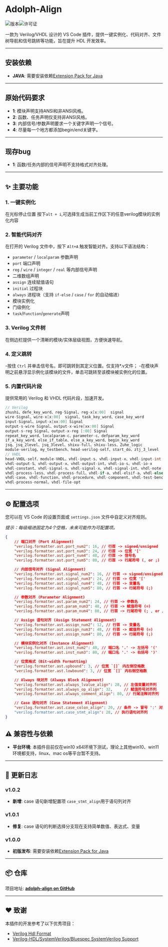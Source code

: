 # Adolph-Align

![版本](https://img.shields.io/badge/version-1.0.2-blue)![许可证](https://img.shields.io/badge/license-MIT-green)

一款为 Verilog/VHDL 设计的 VS Code 插件，提供一键实例化、代码对齐、文件树导航和信号跳转等功能，旨在提升 HDL 开发效率。

---
## 安装依赖
- **JAVA**:  需要安装依赖[Extension Pack for Java](https://marketplace.visualstudio.com/items?itemName=vscjava.vscode-java-pack)
---

## 原始代码要求
- **1**: 模块声明支持ANSI和非ANSI风格。
- **2**: 函数、任务声明仅支持非ANSI风格。
- **3**: 内部信号/参数声明要求一个关键字声明一个信号。
- **4**: 尽量每一个地方都添加begin/end关键字。
---

## 现存bug
- **1**: 函数/任务内部的信号声明不支持格式对齐处理。
---

## ✨ 主要功能

### 1. 一键实例化
在光标停止位置 按下`alt + i`,可选择生成当前工作区下的任意verilog模块的实例化内容

### 2. 智能代码对齐
在打开的 Verilog 文件中，按下 `Alt+A` 触发智能对齐。支持以下语法结构：
- `parameter` / `localparam` 参数声明
- `port` 端口声明
- `reg` / `wire` / `integer` / `real` 等内部信号声明
- 二维数组声明
- `assign` 连续赋值语句
- `initial` 过程块
- `always` 进程块（支持 `if-else` / `case` / `for` 的自动缩进）
- 模块实例化
- 门级例化
- `task`/`Function`/`generate`声明

### 3. Verilog 文件树
在侧边栏提供一个清晰的模块/实体层级视图，方便快速导航。

### 4. 定义跳转
-按住 `Ctrl` 并单击信号名，即可跳转到其定义位置。仅支持*.v文件；
-在模块声明之前悬浮显示例化该模块的文件，单击可跳转至该模块被实例化的位置。

### 5. 内置代码片段
提供常用的 Verilog 和 VHDL 代码片段，加速开发。
```c
// Verilog
zhushi、defe_key_word、reg-Signal、reg-x[x:00]  signal
wire-Signal、wire-x[x:00]  signal、task_key_word、case_key_word
input-Signal、input-x[xx:00] Signal
output-s-wire Signal、output-x-wire[xx:00] Signal
output-s-reg Signal、output-x-reg [:00] Signal
repeat_key_word、localparam-c、parameter-c、defparam_key_word
if_a_key_word、else_if_table、else_a_key_word、begin_key_word
jsq、jsq_2level、jsq_3level、shixu-full、shixu-less、Zuhe_logic
module-verilog、my_testbench、head-verilog-self、start_do、ztj_3_level
// VHDL
head-VHDL-self、module-VHDL、vhdl-input-s、vhdl-input-x、vhdl-input-int
vhdl-output-S、vhdl-output-x、vhdl-output-int、vhdl-io-s、vhdl-io-x
vhdl-constant、vhdl-signal-s、vhdl-signal-x、vhdl-signal-int、vhdl-note
vhdl-process-less、vhdl-process-full、vhdl-if-a、vhdl-elsif-a、vhdl-else-b
vhdl-case、vhdl-function、vhdl-procedure、vhdl-component、vhdl-test-bench
vhdl-process-normal、vhdl-file-opt
```
---

## ⚙️ 配置选项

您可以在 VS Code 的设置页面或 `settings.json` 文件中自定义对齐规则。

*提示：每级缩进固定为4个空格，未来可能作为可配置项。*

```json
{
    // 端口对齐 (Port Alignment)
    "verilog.formatter.ast.port_num2": 16, // 行首 -> signed/unsigned
    "verilog.formatter.ast.port_num3": 24, // 行首 -> 位宽 '['
    "verilog.formatter.ast.port_num4": 48, // 行首 -> 信号名
    "verilog.formatter.ast.port_num5": 80, // 行首 -> 行尾符号 (, or ;)

    // 内部信号对齐 (Signal Alignment)
    "verilog.formatter.ast.signal_num2": 16, // 行首 -> signed/unsigned
    "verilog.formatter.ast.signal_num3": 24, // 行首 -> 位宽 '['
    "verilog.formatter.ast.signal_num4": 48, // 行首 -> 变量名
    "verilog.formatter.ast.signal_num5": 80, // 行首 -> 行尾符号 (;)

    // 参数对齐 (Parameter Alignment)
    "verilog.formatter.ast.param_num2": 24, // 行首 -> 参数名
    "verilog.formatter.ast.param_num3": 48, // 行首 -> 赋值符号 (=)
    "verilog.formatter.ast.param_num4": 80, // 行首 -> 行尾符号 (; , or //)

    // Assign 语句对齐 (Assign Statement Alignment)
    "verilog.formatter.ast.assign_num2": 12, // 行首 -> 变量名
    "verilog.formatter.ast.assign_num3": 48, // 行首 -> 赋值符号 (=)
    "verilog.formatter.ast.assign_num4": 80, // 行首 -> 行尾符号 (;)

    // 模块实例化对齐 (Instance Alignment)
    "verilog.formatter.ast.inst_num2": 40, // 端口名 '.' -> 左括号 '('
    "verilog.formatter.ast.inst_num3": 80, // 端口名 '.' -> 右括号 ')'

    // 位宽格式 (Bit-width Formatting)
    "verilog.formatter.ast.upbound": 3, // 位宽 `[]` 内左侧空格数
    "verilog.formatter.ast.lowbound": 3, // 位宽 `[]` 内右侧空格数

    // Always 块对齐 (Always Block Alignment)
    "verilog.formatter.ast.always_lvalue_align": 28, // 左值变量对齐列
    "verilog.formatter.ast.always_op_align": 32,     // 赋值符号对齐列
    "verilog.formatter.ast.always_comment_align": 80, // 行尾注释对齐列

    // Case 语句对齐 (Case Statement Alignment)
    "verilog.formatter.ast.case_colon_align": 20, // 条件 -> 冒号 ':' 对齐列
    "verilog.formatter.ast.case_stmt_align": 28, // 执行语句对齐列
}

```
## ⚠️ 兼容性与依赖

- **平台环境**: 本插件目前仅在win10 x64环境下测试，理论上其他win10、win11环境都支持，linux、mac os等平台暂不支持。

---

## 📜 更新日志
### **v1.0.2**
- **新增**:  case 语句新增配置项 `case_stmt_align`用于语句列对齐

### **v1.0.1**
- **修复**:  case 语句的判断选择分支现在支持简单数值、表达式、变量

### **v1.0.0**
- **初版发布**:  需要安装依赖[Extension Pack for Java](https://marketplace.visualstudio.com/items?itemName=vscjava.vscode-java-pack)

---
## 📦 仓库

项目地址: **[adolph-align on GitHub](https://github.com/Qingling996/adolph-align)**

---

## ❤️ 致谢

本插件的开发参考了以下优秀项目：
- [Verilog Hdl Format](https://github.com/1391074994/Verilog-Hdl-Format.git)
- [Verilog-HDL/SystemVerilog/Bluespec SystemVerilog Support](https://github.com/mshr-h/vscode-verilog-hdl-support.git)